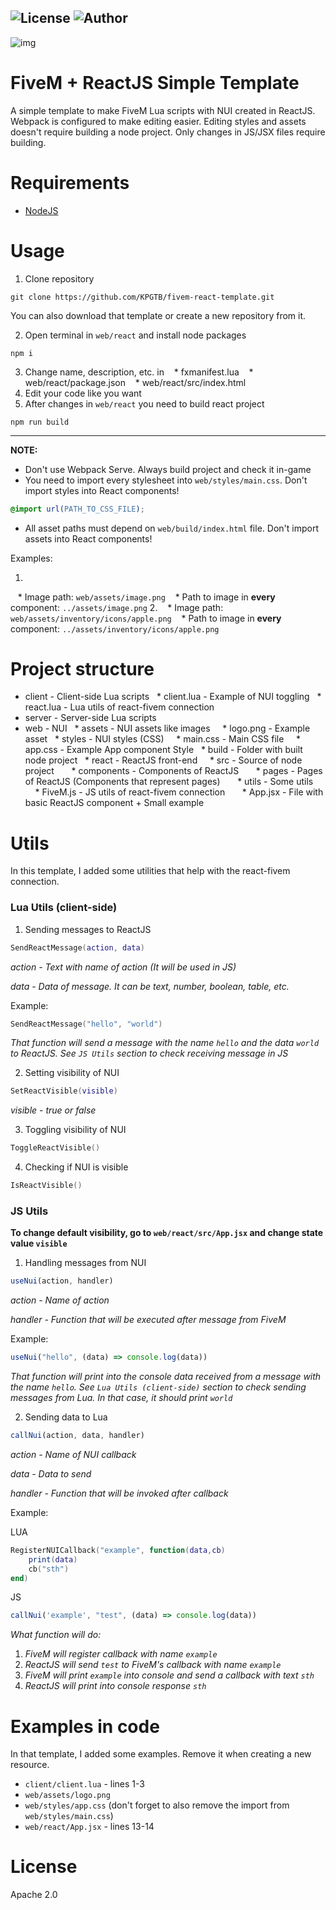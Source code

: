 ![License](https://img.shields.io/badge/License-Apache%202.0-orange)
![Author](https://img.shields.io/badge/Author-KPG--TB-green)
---

![img](https://i.imgur.com/hDl0FQg.png)

# FiveM + ReactJS Simple Template

A simple template to make FiveM Lua scripts with NUI created in ReactJS. Webpack is configured to make editing easier. Editing styles and assets doesn't require building a node project. Only changes in JS/JSX files require building.

# Requirements

* [NodeJS](https://nodejs.org/en)

# Usage

1. Clone repository 
```
git clone https://github.com/KPGTB/fivem-react-template.git
```
You can also download that template or create a new repository from it.

2. Open terminal in `web/react` and install node packages
```
npm i
```

3. Change name, description, etc. in
   * fxmanifest.lua
   * web/react/package.json
   * web/react/src/index.html
4. Edit your code like you want
5. After changes in `web/react` you need to build react project
```
npm run build
```

---

**NOTE:** 
- Don't use Webpack Serve. Always build project and check it in-game
- You need to import every stylesheet into `web/styles/main.css`. Don't import styles into React components!
```css
@import url(PATH_TO_CSS_FILE);
```
- All asset paths must depend on `web/build/index.html` file. Don't import assets into React components!

Examples:

1. 
   * Image path: `web/assets/image.png`
   * Path to image in **every** component: `../assets/image.png`
2.
   * Image path: `web/assets/inventory/icons/apple.png`
   * Path to image in **every** component: `../assets/inventory/icons/apple.png`



# Project structure

* client - Client-side Lua scripts
  * client.lua - Example of NUI toggling
  * react.lua - Lua utils of react-fivem connection
* server - Server-side Lua scripts
* web - NUI
  * assets - NUI assets like images
    * logo.png - Example asset
  * styles - NUI styles (CSS)
    * main.css - Main CSS file
    * app.css - Example App component Style
  * build - Folder with built node project
  * react - ReactJS front-end
    * src - Source of node project
      * components - Components of ReactJS
      * pages - Pages of ReactJS (Components that represent pages)
      * utils - Some utils
        * FiveM.js - JS utils of react-fivem connection
      * App.jsx - File with basic ReactJS component + Small example

# Utils

In this template, I added some utilities that help with the react-fivem connection.

### Lua Utils (client-side)

1. Sending messages to ReactJS
```lua
SendReactMessage(action, data)
```
*action - Text with name of action (It will be used in JS)*

*data - Data of message. It can be text, number, boolean, table, etc.*

Example:
```lua
SendReactMessage("hello", "world")
```
*That function will send a message with the name `hello` and the data `world` to ReactJS. See `JS Utils` section to check receiving message in JS*

2. Setting visibility of NUI
```lua
SetReactVisible(visible)
```
*visible - true or false*

3. Toggling visibility of NUI
```lua
ToggleReactVisible()
```

4. Checking if NUI is visible
```lua
IsReactVisible()
```

### JS Utils

**To change default visibility, go to `web/react/src/App.jsx` and change state value `visible`**

1. Handling messages from NUI 
```js
useNui(action, handler)
```
*action - Name of action*

*handler - Function that will be executed after message from FiveM*

Example:
```js
useNui("hello", (data) => console.log(data))
```
*That function will print into the console data received from a message with the name `hello`. See `Lua Utils (client-side)` section to check sending messages from Lua. In that case, it should print `world`*

2. Sending data to Lua
```js
callNui(action, data, handler)
```
*action - Name of NUI callback*

*data - Data to send*

*handler - Function that will be invoked after callback*

Example:

LUA
```lua
RegisterNUICallback("example", function(data,cb)
    print(data)
    cb("sth")
end)
```

JS
```js
callNui('example', "test", (data) => console.log(data))
```

*What function will do:*
1. *FiveM will register callback with name `example`*
2. *ReactJS will send `test` to FiveM's callback with name `example`*
3. *FiveM will print `example` into console and send a callback with text `sth`*
4. *ReactJS will print into console response `sth`*

# Examples in code

In that template, I added some examples. Remove it when creating a new resource.

* `client/client.lua` - lines 1-3
* `web/assets/logo.png`
* `web/styles/app.css` (don't forget to also remove the import from `web/styles/main.css`)
* `web/react/App.jsx` - lines 13-14

# License
Apache 2.0